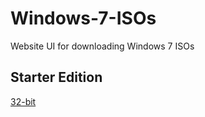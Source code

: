 # Windows-7-ISOs
Website UI for downloading Windows 7 ISOs

## Starter Edition
[32-bit](https://7.winisodl.kro.kr/data/ko_windows_7_starter_k_with_sp1_x86_dvd_u_678554.iso)